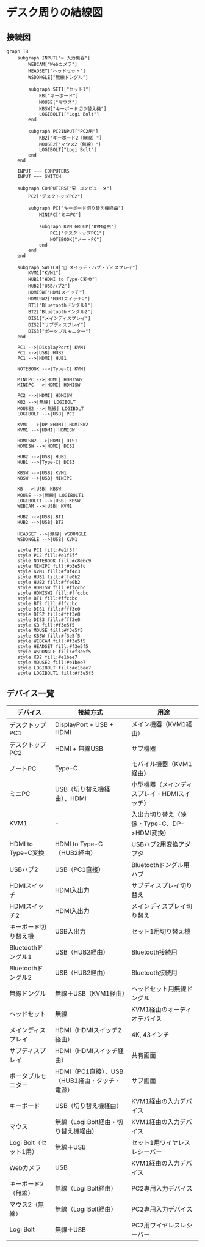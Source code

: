 # デスク周りの結線図

## 接続図

```mermaid
graph TB
    subgraph INPUT["⌨️ 入力機器"]
        WEBCAM["Webカメラ"]
        HEADSET["ヘッドセット"]
        WSDONGLE["無線ドングル"]

        subgraph SET1["セット1"]
            KB["キーボード"]
            MOUSE["マウス"]
            KBSW["キーボード切り替え機"]
            LOGIBOLT1["Logi Bolt"]
        end

        subgraph PC2INPUT["PC2用"]
            KB2["キーボード2（無線）"]
            MOUSE2["マウス2（無線）"]
            LOGIBOLT["Logi Bolt"]
        end
    end

    INPUT ~~~ COMPUTERS
    INPUT ~~~ SWITCH

    subgraph COMPUTERS["💻 コンピュータ"]
        PC2["デスクトップPC2"]

        subgraph PC["キーボード切り替え機経由"]
            MINIPC["ミニPC"]

            subgraph KVM_GROUP["KVM経由"]
                PC1["デスクトップPC1"]
                NOTEBOOK["ノートPC"]
            end
        end
    end

    subgraph SWITCH["🔄 スイッチ・ハブ・ディスプレイ"]
        KVM1["KVM1"]
        HUB1["HDMI to Type-C変換"]
        HUB2["USBハブ2"]
        HDMISW["HDMIスイッチ"]
        HDMISW2["HDMIスイッチ2"]
        BT1["Bluetoothドングル1"]
        BT2["Bluetoothドングル2"]
        DIS1["メインディスプレイ"]
        DIS2["サブディスプレイ"]
        DIS3["ポータブルモニター"]
    end

    PC1 -->|DisplayPort| KVM1
    PC1 -->|USB| HUB2
    PC1 -->|HDMI| HUB1

    NOTEBOOK -->|Type-C| KVM1

    MINIPC -->|HDMI| HDMISW2
    MINIPC -->|HDMI| HDMISW

    PC2 -->|HDMI| HDMISW
    KB2 -->|無線| LOGIBOLT
    MOUSE2 -->|無線| LOGIBOLT
    LOGIBOLT -->|USB| PC2

    KVM1 -->|DP->HDMI| HDMISW2
    KVM1 -->|HDMI| HDMISW

    HDMISW2 -->|HDMI| DIS1
    HDMISW -->|HDMI| DIS2

    HUB2 -->|USB| HUB1
    HUB1 -->|Type-C| DIS3

    KBSW -->|USB| KVM1
    KBSW -->|USB| MINIPC

    KB -->|USB| KBSW
    MOUSE -->|無線| LOGIBOLT1
    LOGIBOLT1 -->|USB| KBSW
    WEBCAM -->|USB| KVM1

    HUB2 -->|USB| BT1
    HUB2 -->|USB| BT2

    HEADSET -->|無線| WSDONGLE
    WSDONGLE -->|USB| KVM1

    style PC1 fill:#e1f5ff
    style PC2 fill:#e1f5ff
    style NOTEBOOK fill:#c8e6c9
    style MINIPC fill:#b3e5fc
    style KVM1 fill:#f0f4c3
    style HUB1 fill:#ffe0b2
    style HUB2 fill:#ffe0b2
    style HDMISW fill:#ffccbc
    style HDMISW2 fill:#ffccbc
    style BT1 fill:#ffccbc
    style BT2 fill:#ffccbc
    style DIS1 fill:#fff3e0
    style DIS2 fill:#fff3e0
    style DIS3 fill:#fff3e0
    style KB fill:#f3e5f5
    style MOUSE fill:#f3e5f5
    style KBSW fill:#f3e5f5
    style WEBCAM fill:#f3e5f5
    style HEADSET fill:#f3e5f5
    style WSDONGLE fill:#f3e5f5
    style KB2 fill:#e1bee7
    style MOUSE2 fill:#e1bee7
    style LOGIBOLT fill:#e1bee7
    style LOGIBOLT1 fill:#f3e5f5
```

## デバイス一覧

| デバイス | 接続方式 | 用途 |
|---------|--------|------|
| デスクトップPC1 | DisplayPort + USB + HDMI | メイン機器（KVM1経由） |
| デスクトップPC2 | HDMI + 無線USB | サブ機器 |
| ノートPC | Type-C | モバイル機器（KVM1経由） |
| ミニPC | USB（切り替え機経由）、HDMI | 小型機器（メインディスプレイ・HDMIスイッチ） |
| KVM1 | - | 入出力切り替え（映像・Type-C、DP->HDMI変換） |
| HDMI to Type-C変換 | HDMI to Type-C（HUB2経由） | USBハブ2用変換アダプタ |
| USBハブ2 | USB（PC1直接） | Bluetoothドングル用ハブ |
| HDMIスイッチ | HDMI入出力 | サブディスプレイ切り替え |
| HDMIスイッチ2 | HDMI入出力 | メインディスプレイ切り替え |
| キーボード切り替え機 | USB入出力 | セット1用切り替え機 |
| Bluetoothドングル1 | USB（HUB2経由） | Bluetooth接続用 |
| Bluetoothドングル2 | USB（HUB2経由） | Bluetooth接続用 |
| 無線ドングル | 無線＋USB（KVM1経由） | ヘッドセット用無線ドングル |
| ヘッドセット | 無線 | KVM1経由のオーディオデバイス |
| メインディスプレイ | HDMI（HDMIスイッチ2経由） | 4K, 43インチ |
| サブディスプレイ | HDMI（HDMIスイッチ経由） | 共有画面 |
| ポータブルモニター | HDMI（PC1直接）、USB（HUB1経由・タッチ・電源） | サブ画面 |
| キーボード | USB（切り替え機経由） | KVM1経由の入力デバイス |
| マウス | 無線（Logi Bolt経由・切り替え機経由） | KVM1経由の入力デバイス |
| Logi Bolt（セット1用） | 無線＋USB | セット1用ワイヤレスレシーバー |
| Webカメラ | USB | KVM1経由の入力デバイス |
| キーボード2（無線） | 無線（Logi Bolt経由） | PC2専用入力デバイス |
| マウス2（無線） | 無線（Logi Bolt経由） | PC2専用入力デバイス |
| Logi Bolt | 無線＋USB | PC2用ワイヤレスレシーバー |
